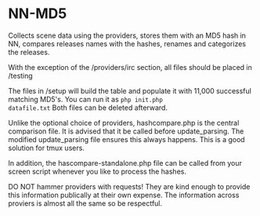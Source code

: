 NN-MD5
======

Collects scene data using the providers, stores them with an MD5 hash in NN, compares releases names with the hashes, renames and categorizes the releases.

With the exception of the /providers/irc section, all files should be placed in /testing 

The files in /setup will build the table and populate it with 11,000 successful matching MD5's. You can run it as <code>php init.php datafile.txt</code> Both files can be deleted afterward.


Unlike the optional choice of providers, hashcompare.php is the central comparison file. It is advised that it be called before update_parsing. The modified update_parsing file ensures this always happens. This is a good solution for tmux users.

In addition, the hascompare-standalone.php file can be called from your screen script whenever you like to process the hashes.

DO NOT hammer providers with requests! They are kind enough to provide this information publically at their own expense. The information across proviers is almost all the same so be respectful.



